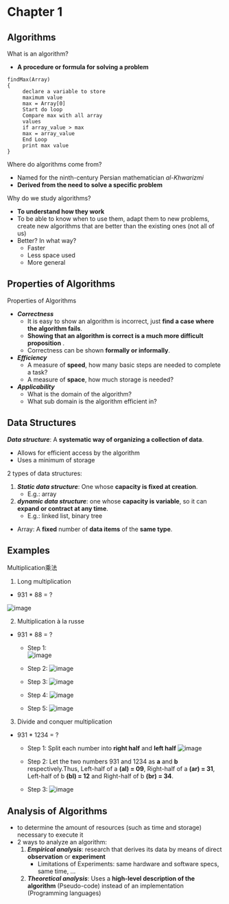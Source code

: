 # Chapter 1
## Algorithms
What is an algorithm?
- __A procedure or formula for solving a problem__

```
findMax(Array)
{
     declare a variable to store 
     maximum value
     max = Array[0]
     Start do loop
     Compare max with all array 
     values
     if array_value > max
     max = array_value
     End Loop
     print max value
}

```

Where do algorithms come from?
- Named for the ninth-century Persian mathematician _al-Khwarizmi_
- __Derived from the need to solve a specific problem__

Why do we study algorithms? 
- __To understand how they work__
- To be able to know when to use them, adapt them to new problems, create new algorithms that are better than the existing ones (not all of us) 
- Better? In what way? 
  - Faster 
  - Less space used 
  - More general

## Properties of Algorithms

Properties of Algorithms
- ___Correctness___
  - It is easy to show an algorithm is incorrect, just __find a case where the algorithm fails__.
  - __Showing that an algorithm is correct is a much more difficult proposition__ .
  - Correctness can be shown __formally or informally__.
- ___Efficiency___
  - A measure of __speed__, how many basic steps are needed to complete a task?
  - A measure of __space__, how much storage is needed?
- ___Applicability___
  - What is the domain of the algorithm?
  - What sub domain is the algorithm efficient in?

## Data Structures

___Data structure___: A __systematic way of organizing a collection of data__.
  - Allows for efficient access by the algorithm
  - Uses a minimum of storage

2 types of data structures: 
1. ___Static data structure___:  One whose __capacity is fixed at creation__.
    - E.g.: array
2. ___dynamic data structure___: one whose __capacity is variable__, so it can __expand or contract at any time__.
    - E.g.: linked list, binary tree

- Array: A __fixed__ number of __data items__ of the __same type__.

## Examples

Multiplication乘法
1. Long multiplication

- 931 * 88 = ?

![image](https://github.com/wtxd1234/Data-Structures-and-Algorithms/assets/41671135/1a2af6ca-2113-42d6-ad1a-5f0d36be7da7)

   
2. Multiplication à la russe

- 931 * 88 = ?
    - Step 1:    
![image](https://github.com/wtxd1234/Data-Structures-and-Algorithms/assets/41671135/055ae37c-1420-49aa-ae89-ca947614b0b8)

    - Step 2:
![image](https://github.com/wtxd1234/Data-Structures-and-Algorithms/assets/41671135/b627ce3d-7854-4017-b51f-3f0f077dbc4b)

    - Step 3:
![image](https://github.com/wtxd1234/Data-Structures-and-Algorithms/assets/41671135/7cf49d76-542f-4beb-ae1a-90fd8e11736a)

    - Step 4:
![image](https://github.com/wtxd1234/Data-Structures-and-Algorithms/assets/41671135/a55c8aa0-b6d3-4403-910e-4b3b1262d033)

    - Step 5:
![image](https://github.com/wtxd1234/Data-Structures-and-Algorithms/assets/41671135/7ba48d2d-2401-48de-b84f-dc725e5a01b4)


3. Divide and conquer multiplication

- 931 * 1234 = ?
    - Step 1: Split each number into __right half__ and __left half__
![image](https://github.com/wtxd1234/Data-Structures-and-Algorithms/assets/41671135/a84878b6-4c4b-4b1d-99d9-6e753049ea7c)

    - Step 2: Let the two numbers 931 and 1234 as __a__ and __b__ respectively.Thus, Left-half of a __(al) = 09__, Right-half of a __(ar) = 31__, Left-half of b __(bl) = 12__ and Right-half of b __(br) = 34__.

    - Step 3:
![image](https://github.com/wtxd1234/Data-Structures-and-Algorithms/assets/41671135/e971b685-e89a-490a-ac2d-31ab9c657d3b)

## Analysis of Algorithms
- to determine the amount of resources (such as time and storage) necessary to execute it
- 2 ways to analyze an algorithm:
    1. ___Empirical analysis___: research that derives its data by means of direct __observation__ or __experiment__
       - Limitations of Experiments: same hardware and software specs, same time, ...
    2. ___Theoretical analysis___: Uses a __high-level description of the algorithm__ (Pseudo-code) instead of an implementation (Programming languages)
